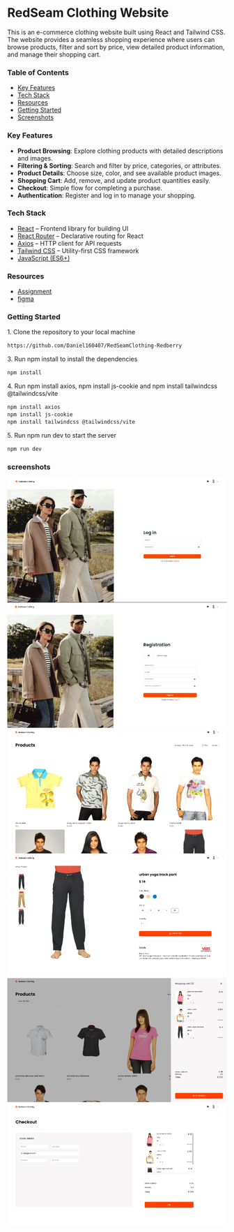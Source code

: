 # RedSeam Clothing Website

This is an e-commerce clothing website built using React and Tailwind CSS.  
The website provides a seamless shopping experience where users can browse products, filter and sort by price, view detailed product information, and manage their shopping cart.

### Table of Contents

- [Key Features](#Key-Features)
- [Tech Stack](#tech-stack)
- [Resources](#resources)
- [Getting Started](#getting-started)
- [Screenshots](#screenshots)

### Key Features

- **Product Browsing**: Explore clothing products with detailed descriptions and images.
- **Filtering & Sorting**: Search and filter by price, categories, or attributes.
- **Product Details**: Choose size, color, and see available product images.
- **Shopping Cart**: Add, remove, and update product quantities easily.
- **Checkout**: Simple flow for completing a purchase.
- **Authentication**: Register and log in to manage your shopping.

### Tech Stack

- [React](https://react.dev/) – Frontend library for building UI
- [React Router](https://reactrouter.com/) – Declarative routing for React
- [Axios](https://axios-http.com/) – HTTP client for API requests
- [Tailwind CSS](https://tailwindcss.com/) – Utility-first CSS framework
- [JavaScript (ES6+)](https://developer.mozilla.org/en-US/docs/Web/JavaScript)

### Resources

- [Assignment](https://redberry.gitbook.io/redberry-bootcamp.store-shopping-website)
- [figma](https://www.figma.com/design/mNz6RGauIhHyuMrGFcPBHs/Bootcamp---RedSeam-Clothing?node-id=108-803&t=8oE9Vc8KBGwEurfB-0)

### Getting Started

1\. Clone the repository to your local machine

```sh
https://github.com/Daniel160407/RedSeamClothing-Redberry
```

3\. Run npm install to install the dependencies

```sh
npm install
```

4\. Run npm install axios, npm install js-cookie and npm install tailwindcss @tailwindcss/vite

```sh
npm install axios
npm install js-cookie
npm install tailwindcss @tailwindcss/vite
```

5\. Run npm run dev to start the server

```sh
npm run dev
```

### screenshots

![App Screenshot](public/readme/login.png)
![App Screenshot](public/readme/register.png)
![App Screenshot](public/readme/products.png)
![App Screenshot](public/readme/product_details.png)
![App Screenshot](public/readme/cart.png)
![App Screenshot](public/readme/checkout.png)
